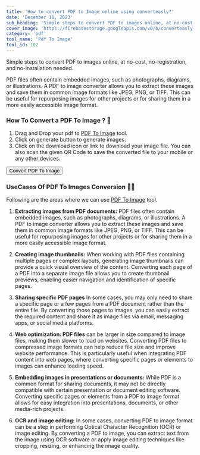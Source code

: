 ```yaml
---
title: 'How to convert PDF to Image online using converteasly?'
date: 'December 11, 2023'
sub_heading: 'Simple steps to convert PDF to images online, at no-cost, no-registration, and no-installation needed.'
cover_image: 'https://firebasestorage.googleapis.com/v0/b/converteasly-a81f8.appspot.com/o/images%2Fconvert-pdf-to-img.jpg?alt=media&token=af4ed395-9754-477b-bce3-da9887aeafcf'
category: 'pdf'
tool_name: 'Pdf To Image'
tool_id: 102
---
```


Simple steps to convert PDF to images online, at no-cost, no-registration, and no-installation needed.

PDF files often contain embedded images, such as photographs, diagrams, or illustrations. A PDF to image converter allows you to extract these images and save them in common image formats like JPEG, PNG, or TIFF. This can be useful for repurposing images for other projects or for sharing them in a more easily accessible image format.

### How To Convert a PDF To Image ? 🌄

1. Drag and Drop your pdf to [PDF To Image](https://www.converteasly.com/uploads/pdf-to-images/102) tool.
2. Click on generate button to generate images.
3. Click on the download icon or link to download your image file. 
You can also scan the given QR Code to save the converted file to your mobile or any other devices.

<button url='https://www.converteasly.com/uploads/pdf-to-images/102'>Convert PDF To Image</button>

### UseCases Of PDF To Images Conversion 🙇‍♀️

Following are the areas where we can use [PDF To Image](https://www.converteasly.com/uploads/pdf-to-images/102) tool.

1. **Extracting images from PDF documents:** PDF files often contain embedded images, such as photographs, diagrams, or illustrations. A PDF to image converter allows you to extract these images and save them in common image formats like JPEG, PNG, or TIFF. This can be useful for repurposing images for other projects or for sharing them in a more easily accessible image format.

2. **Creating image thumbnails:** When working with PDF files containing multiple pages or complex layouts, generating image thumbnails can provide a quick visual overview of the content. Converting each page of a PDF into a separate image file allows you to create thumbnail previews, enabling easier navigation and identification of specific pages.

3. **Sharing specific PDF pages** In some cases, you may only need to share a specific page or a few pages from a PDF document rather than the entire file. By converting those pages to images, you can easily extract the required content and share it as image files via email, messaging apps, or social media platforms.

4. **Web optimization: PDF files** can be larger in size compared to image files, making them slower to load on websites. Converting PDF files to compressed image formats can help reduce file size and improve website performance. This is particularly useful when integrating PDF content into web pages, where converting specific pages or elements to images can enhance loading speed.

5. **Embedding images in presentations or documents:** While PDF is a common format for sharing documents, it may not be directly compatible with certain presentation or document editing software. Converting specific pages or elements from a PDF to image format allows for easy integration into presentations, documents, or other media-rich projects.

6. **OCR and image editing:** In some cases, converting PDF to image format can be a step in performing Optical Character Recognition (OCR) or image editing. By converting a PDF to image, you can extract text from the image using OCR software or apply image editing techniques like cropping, resizing, or enhancing the image quality.

